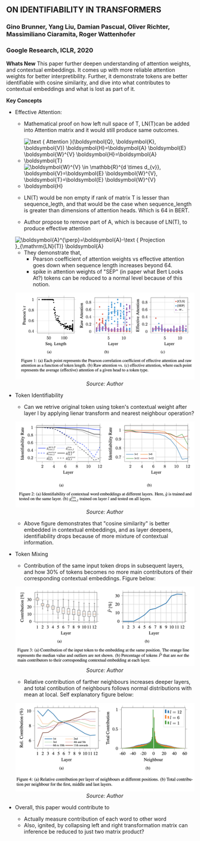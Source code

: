 ## ON IDENTIFIABILITY IN TRANSFORMERS

### Gino Brunner, Yang Liu, Damian Pascual, Oliver Richter, Massimiliano Ciaramita, Roger Wattenhofer

### Google Research, ICLR, 2020

**Whats New** This paper further deepen understanding of attention weights, and contextual embeddings. It comes up with more reliable attention weights for better interpretibility. Further, it demonstrate tokens are better identifiable with cosine similarity, and dive into what contributes to contextual embeddings and what is lost as part of it.

**Key Concepts**
* Effective Attention:
    * Mathematical proof on how left null space of T, LN(T)can be added into Attention matrix and it would still produce same outcomes.

    * <img src="https://i.upmath.me/svg/%5Ctext%20%7B%20Attention%20%7D(%5Cboldsymbol%7BQ%7D%2C%20%5Cboldsymbol%7BK%7D%2C%20%5Cboldsymbol%7BV%7D)%20%5Cboldsymbol%7BH%7D%3D%5Cboldsymbol%7BA%7D%20%5Cboldsymbol%7BE%7D%20%5Cboldsymbol%7BW%7D%5E%7BV%7D%20%5Cboldsymbol%7BH%7D%3D%5Cboldsymbol%7BA%7D%20%5Cboldsymbol%7BT%7D" alt="\text { Attention }(\boldsymbol{Q}, \boldsymbol{K}, \boldsymbol{V}) \boldsymbol{H}=\boldsymbol{A} \boldsymbol{E} \boldsymbol{W}^{V} \boldsymbol{H}=\boldsymbol{A} \boldsymbol{T}" />


    * <img src="https://i.upmath.me/svg/%5Cboldsymbol%7BW%7D%5E%7BV%7D%20%5Cin%20%5Cmathbb%7BR%7D%5E%7Bd%20%5Ctimes%20d_%7Bv%7D%7D%2C%20%5Cboldsymbol%7BV%7D%3D%5Cboldsymbol%7BE%7D%20%5Cboldsymbol%7BW%7D%5E%7BV%7D%2C%20%5Cboldsymbol%7BT%7D%3D%5Cboldsymbol%7BE%7D%20%5Cboldsymbol%7BW%7D%5E%7BV%7D%20%5Cboldsymbol%7BH%7D" alt="\boldsymbol{W}^{V} \in \mathbb{R}^{d \times d_{v}}, \boldsymbol{V}=\boldsymbol{E} \boldsymbol{W}^{V}, \boldsymbol{T}=\boldsymbol{E} \boldsymbol{W}^{V} \boldsymbol{H}" />

    * LN(T) would be non empty if rank of matrix T is lesser than sequence_legth, and that would be the case when sequence_length is greater than dimensions of attention heads. Which is 64 in BERT.

    * Author propose to remove part of A, which is because of LN(T), to produce effective attention
    <img src="https://i.upmath.me/svg/%5Cboldsymbol%7BA%7D%5E%7B%5Cperp%7D%3D%5Cboldsymbol%7BA%7D-%5Ctext%20%7B%20Projection%20%7D_%7B%5Cmathrm%7BLN%7D(T)%7D%20%5Cboldsymbol%7BA%7D" alt="\boldsymbol{A}^{\perp}=\boldsymbol{A}-\text { Projection }_{\mathrm{LN}(T)} \boldsymbol{A}" />


    * They demonstrate that,
        * Pearson coefficient of attention weights vs effective attention goes down when sequence length increases beyond 64.
        * spike in attention weights of "SEP" (in paper what Bert Looks At?) tokens can be reduced to a normal level because of this notion. 

    <p align="center">
        <img width=600 src="images/effective_attention.png">
        <em>Source: Author</em>
        </p>

* Token Identifiability
    * Can we retrive original token using token's contextual weight after layer l by applying lienar transform and nearest neighbour operation?

    <p align="center">
        <img width=600 src="images/identifiability.png">
        <em>Source: Author</em>
        </p>

    * Above figure demonstrates that "cosine similarity" is better embedded in contextual embeddings, and as layer deepens, identifiability drops because of more mixture of contextual information.

* Token Mixing
    * Contribution of the same input token drops in subsequent layers, and how 30% of tokens becomes no more main contributors of their corresponding contextual embeddings. Figure below:

     <p align="center">
        <img width=600 src="images/token_mixing.png">
        <em>Source: Author</em>
        </p>

    * Relative contribution of farther neighbours increases deeper layers, and total contibution of neighbours follows normal distributions with mean at local. Self explanatory figure below:

    
     <p align="center">
        <img width=600 src="images/neighbours_contribution.png">
        <em>Source: Author</em>
        </p>


* Overall, this paper would contribute to
    * Actually measure contribution of each word to other word
    * Also, ignited, by collapsing left and right transformation matrix can inference be reduced to just two matrix product?


